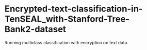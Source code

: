 # Encrypted-text-classification-in-TenSEAL_with-Stanford-Tree-Bank2-dataset
Running multiclass classification with encryption on text data.
